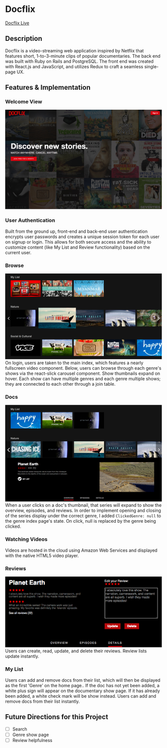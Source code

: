 # Docflix

[Docflix Live](http://doclix.herokuapp.com)

## Description
Docflix is a video-streaming web application inspired by Netflix that features short, 1-to-3-minute clips of popular documentaries. The back end was built with Ruby on Rails and PostgreSQL. The front end was created with React.js and JavaScript, and utilizes Redux to craft a seamless single-page UX.

## Features & Implementation

### Welcome View
![Splash page](app/assets/images/readme/splash.png)

### User Authentication
Built from the ground up, front-end and back-end user authentication encrypts user passwords and creates a unique session token for each user on signup or login. This allows for both secure access and the ability to customize content (like My List and Review functionality) based on the current user.

### Browse
![Browse page](app/assets/images/readme/browse.png)
On login, users are taken to the main index, which features a nearly fullscreen video component. Below, users can browse through each genre's shows via the react-slick carousel component. Show thumbnails expand on hover. Each show can have multiple genres and each genre multiple shows; they are connected to each other through a join table.

### Docs
![Documentary Show Page](app/assets/images/readme/ss-browse.png)
When a user clicks on a doc's thumbnail, that series will expand to show the overview, episodes, and reviews. In order to implement opening and closing of the series display under the correct genre, I added `ClickedGenre: null` to the genre index page's state. On click, null is replaced by the genre being clicked.

### Watching Videos
Videos are hosted in the cloud using Amazon Web Services and displayed with the native HTML5 video player.

### Reviews
![Reviews component](app/assets/images/readme/reviews.png)
Users can create, read, update, and delete their reviews. Review lists update instantly.

### My List
Users can add and remove docs from their list, which will then be displayed as the first 'Genre' on the home page.. If the doc has not yet been added, a white plus sign will appear on the documentary show page. If it has already been added, a white check mark will be show instead. Users can add and remove docs from their list instantly.

## Future Directions for this Project
- [ ] Search
- [ ] Genre show page
- [ ] Review helpfulness
